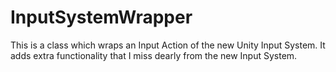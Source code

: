 # InputSystemWrapper
This is a class which wraps an Input Action of the new Unity Input System. It adds extra functionality that I miss dearly from the new Input System.
